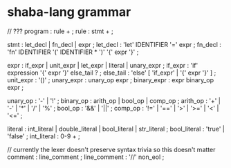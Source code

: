 # shaba-lang grammar

// ???
program     : rule + ;
rule        : stmt + ;

stmt        : let_decl | fn_decl | expr ;
let_decl    : 'let' IDENTIFIER '=' expr ;
fn_decl     : 'fn' IDENTIFIER '(' IDENTIFIER * ')' '{' expr '}' ;

expr        : if_expr | unit_expr | let_expr | literal | unary_expr ;
if_expr     : 'if' expression '{' expr '}' else_tail ? ;
else_tail   : 'else' [ 'if_expr' | '{' expr '}' ] ;
unit_expr   : '()' ;
unary_expr  : unary_op expr ;
binary_expr : expr binary_op expr ;

unary_op    : '-' | '!' ;
binary_op   : arith_op | bool_op | comp_op ;
arith_op    : '+' | '-' | '*' | '/' | '%' ;
bool_op     : '&&' | '||' ;
comp_op     : '!=' | '==' | '>' | '>=' | '<' | '<=' ;

literal         : int_literal | double_literal | bool_literal | str_literal ;
bool_literal    : 'true' | 'false' ;
int_literal     : 0-9 + ;

// currently the lexer doesn't preserve syntax trivia so this doesn't matter
comment         : line_comment ;
line_comment    : '//' non_eol ;
